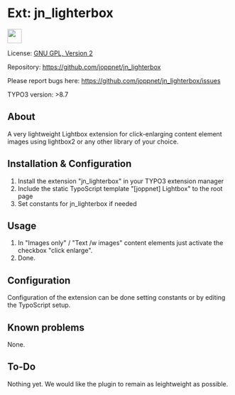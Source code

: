 # Ext: jn_lighterbox

<img src="https://www.joppnet.de/typo3conf/ext/jn_lighterbox/ext_icon.png" width="32" height="32" />

License: [GNU GPL, Version 2](https://www.gnu.org/licenses/gpl-2.0.html)

Repository: https://github.com/joppnet/jn_lighterbox

Please report bugs here: https://github.com/joppnet/jn_lighterbox/issues

TYPO3 version: >8.7

## About
A very lightweight Lightbox extension for click-enlarging content element images using lightbox2 or any other library of your choice.

## Installation & Configuration

1. Install the extension "jn_lighterbox" in your TYPO3 extension manager
2. Include the static TypoScript template "[joppnet] Lightbox" to the root page
3. Set constants for jn_lighterbox if needed
     
## Usage

1. In "Images only" / "Text /w images" content elements just activate the checkbox "click enlarge".
2. Done.

## Configuration

Configuration of the extension can be done setting constants or by editing the TypoScript setup.

## Known problems

None.

## To-Do

Nothing yet. We would like the plugin to remain as leightweight as possible.